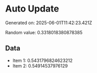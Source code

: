 # Auto Update

Generated on: 2025-06-01T11:42:23.421Z

Random value: 0.3318018380878385

## Data

- Item 1: 0.5431796824623212
- Item 2: 0.54914537976129